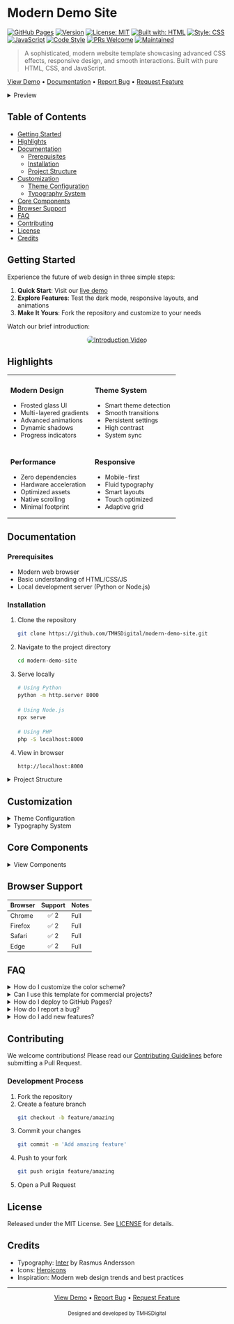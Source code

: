# Modern Demo Site

[![GitHub Pages](https://img.shields.io/badge/GitHub%20Pages-Live%20Demo-blue)](https://tmhsdigital.github.io/Github-Pages-Demo-1/)
[![Version](https://img.shields.io/badge/version-1.0.0-blue)](https://github.com/TMHSDigital/Github-Pages-Demo-1/releases)
[![License: MIT](https://img.shields.io/badge/License-MIT-yellow.svg)](https://opensource.org/licenses/MIT)
[![Built with: HTML](https://img.shields.io/badge/Built%20with-HTML-orange)](https://developer.mozilla.org/en-US/docs/Web/HTML)
[![Style: CSS](https://img.shields.io/badge/Style-CSS-blue)](https://developer.mozilla.org/en-US/docs/Web/CSS)
[![JavaScript](https://img.shields.io/badge/JavaScript-ES6+-yellow)](https://developer.mozilla.org/en-US/docs/Web/JavaScript)
[![Code Style](https://img.shields.io/badge/code_style-prettier-ff69b4.svg)](https://prettier.io/)
[![PRs Welcome](https://img.shields.io/badge/PRs-welcome-brightgreen.svg)](http://makeapullrequest.com)
[![Maintained](https://img.shields.io/badge/Maintained-yes-green.svg)](https://github.com/TMHSDigital/Github-Pages-Demo-1/graphs/commit-activity)

> A sophisticated, modern website template showcasing advanced CSS effects, responsive design, and smooth interactions. Built with pure HTML, CSS, and JavaScript.

[View Demo](https://tmhsdigital.github.io/Github-Pages-Demo-1/) • [Documentation](#documentation) • [Report Bug](../../issues) • [Request Feature](../../issues)

<details>
<summary>Preview</summary>
<br>

<div align="center">
    <img src="assets/images/preview.png" alt="Modern Demo Site Preview" style="max-width: 100%; border-radius: 8px;">
</div>

</details>

## Table of Contents
- [Getting Started](#getting-started)
- [Highlights](#highlights)
- [Documentation](#documentation)
  - [Prerequisites](#prerequisites)
  - [Installation](#installation)
  - [Project Structure](#project-structure)
- [Customization](#customization)
  - [Theme Configuration](#theme-configuration)
  - [Typography System](#typography-system)
- [Core Components](#core-components)
- [Browser Support](#browser-support)
- [FAQ](#faq)
- [Contributing](#contributing)
- [License](#license)
- [Credits](#credits)

## Getting Started

Experience the future of web design in three simple steps:

1. **Quick Start**: Visit our [live demo](https://tmhsdigital.github.io/Github-Pages-Demo-1/)
2. **Explore Features**: Test the dark mode, responsive layouts, and animations
3. **Make It Yours**: Fork the repository and customize to your needs

Watch our brief introduction:
<div align="center">
    <a href="https://www.youtube.com/watch?v=your-video-id" target="_blank">
        <img src="assets/images/video-thumbnail.png" alt="Introduction Video" style="max-width: 600px; border-radius: 8px;">
    </a>
</div>

## Highlights

<table>
<tr>
<td width="50%">

### Modern Design
- Frosted glass UI
- Multi-layered gradients
- Advanced animations
- Dynamic shadows
- Progress indicators

</td>
<td width="50%">

### Theme System
- Smart theme detection
- Smooth transitions
- Persistent settings
- High contrast
- System sync

</td>
</tr>
<tr>
<td>

### Performance
- Zero dependencies
- Hardware acceleration
- Optimized assets
- Native scrolling
- Minimal footprint

</td>
<td>

### Responsive
- Mobile-first
- Fluid typography
- Smart layouts
- Touch optimized
- Adaptive grid

</td>
</tr>
</table>

## Documentation

### Prerequisites
- Modern web browser
- Basic understanding of HTML/CSS/JS
- Local development server (Python or Node.js)

### Installation

1. Clone the repository
   ```bash
   git clone https://github.com/TMHSDigital/modern-demo-site.git
   ```

2. Navigate to the project directory
   ```bash
   cd modern-demo-site
   ```

3. Serve locally
   ```bash
   # Using Python
   python -m http.server 8000
   
   # Using Node.js
   npx serve
   
   # Using PHP
   php -S localhost:8000
   ```

4. View in browser
   ```
   http://localhost:8000
   ```

<details>
<summary>Project Structure</summary>

```
modern-demo-site/
├── index.html              # Entry point
├── css/                    # Styles
│   └── style.css           # Main stylesheet
├── js/                     # Scripts
│   └── main.js             # Core functionality
├── assets/                 # Static files
│   ├── images/             # Image assets
│   └── favicon.ico         # Site favicon
└── README.md               # Documentation
```
</details>

## Customization

<details>
<summary>Theme Configuration</summary>

### Basic Customization
Modify the CSS variables in `css/style.css`:
```css
:root {
    --primary-color: #0f172a;
    --secondary-color: #3b82f6;
    --accent-color: #22d3ee;
    --text-color: #334155;
    --bg-color: #ffffff;
}
```

### Advanced Theming
- Create new theme files in `css/themes/`
- Override default variables
- Import in your HTML
</details>

<details>
<summary>Typography System</summary>

### Font Configuration
The type system uses [Inter](https://fonts.google.com/specimen/Inter) for optimal legibility.

1. Configure sources in `index.html`:
   ```html
   <link href="https://fonts.googleapis.com/css2?family=Inter:wght@400;500;600;700&display=swap" rel="stylesheet">
   ```

2. Adjust scale in `css/style.css`:
   ```css
   html {
       font-size: 16px;
       line-height: 1.5;
   }
   ```
</details>

## Core Components

<details>
<summary>View Components</summary>

### Header
- Frosted glass effect
- Dynamic navigation
- Gradient branding
- Smart collapse

### Hero Section
- Gradient system
- Pattern overlays
- Smart scaling
- CTA optimization

### Feature Grid
- CSS Grid layout
- Interactive cards
- Fluid breakpoints
- Consistent spacing

### Contact Form
- Modern controls
- Live validation
- Smart feedback
- Responsive layout

### Footer
- Modular structure
- Smart reflow
- Brand elements
- Accessibility optimized

</details>

## Browser Support

| Browser | Support | Notes |
|:--------|:-------:|:------|
| Chrome  | ✅ 2    | Full  |
| Firefox | ✅ 2    | Full  |
| Safari  | ✅ 2    | Full  |
| Edge    | ✅ 2    | Full  |

## FAQ

<details>
<summary>How do I customize the color scheme?</summary>

Modify the CSS variables in `css/style.css`. See [Theme Configuration](#theme-configuration) for details.
</details>

<details>
<summary>Can I use this template for commercial projects?</summary>

Yes! This project is licensed under MIT. You're free to use it for personal or commercial projects.
</details>

<details>
<summary>How do I deploy to GitHub Pages?</summary>

1. Fork this repository
2. Enable GitHub Pages in your repository settings
3. Select the main branch as source
4. Your site will be live at `https://[username].github.io/[repo-name]`
</details>

<details>
<summary>How do I report a bug?</summary>

Open an issue using our [bug report template](../../issues/new?template=bug_report.md).
Include:
- Expected behavior
- Actual behavior
- Steps to reproduce
- Screenshots if applicable
</details>

<details>
<summary>How do I add new features?</summary>

1. Check our [roadmap](../../projects) for planned features
2. Open a feature request if your idea isn't listed
3. Fork, implement, and submit a PR
</details>

## Contributing

We welcome contributions! Please read our [Contributing Guidelines](CONTRIBUTING.md) before submitting a Pull Request.

### Development Process
1. Fork the repository
2. Create a feature branch
   ```bash
   git checkout -b feature/amazing
   ```
3. Commit your changes
   ```bash
   git commit -m 'Add amazing feature'
   ```
4. Push to your fork
   ```bash
   git push origin feature/amazing
   ```
5. Open a Pull Request

## License

Released under the MIT License. See [LICENSE](LICENSE) for details.

## Credits

- Typography: [Inter](https://fonts.google.com/specimen/Inter) by Rasmus Andersson
- Icons: [Heroicons](https://heroicons.com/)
- Inspiration: Modern web design trends and best practices

---

<div align="center">

[View Demo](https://tmhsdigital.github.io/Github-Pages-Demo-1/) • 
[Report Bug](../../issues) • 
[Request Feature](../../issues)

<sub>Designed and developed by TMHSDigital</sub>

</div> 